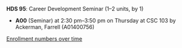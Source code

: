 **HDS 95**: Career Development Seminar (1–2 units, by 1)

- **A00** (Seminar) at 2:30 pm–3:50 pm on Thursday at CSC 103 by Ackerman, Farrell (A01400756)

[Enrollment numbers over time](./HDS95.tsv)
